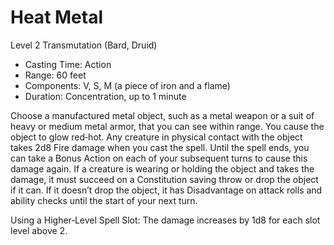 # Heat Metal
Level 2 Transmutation (Bard, Druid)

- Casting Time: Action
- Range: 60 feet
- Components: V, S, M (a piece of iron and a flame)
- Duration: Concentration, up to 1 minute

Choose a manufactured metal object, such as a metal weapon or a suit of heavy or medium metal armor, that you can see within range. You cause the object to glow red‑hot. Any creature in physical contact with the object takes 2d8 Fire damage when you cast the spell. Until the spell ends, you can take a Bonus Action on each of your subsequent turns to cause this damage again. If a creature is wearing or holding the object and takes the damage, it must succeed on a Constitution saving throw or drop the object if it can. If it doesn’t drop the object, it has Disadvantage on attack rolls and ability checks until the start of your next turn.

Using a Higher‑Level Spell Slot: The damage increases by 1d8 for each slot level above 2.

